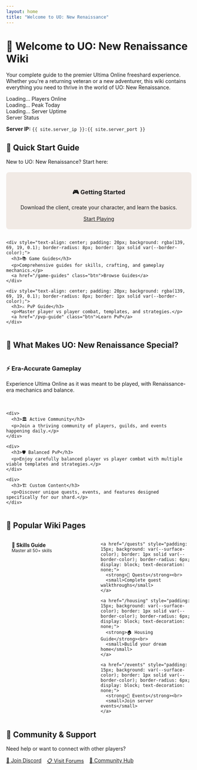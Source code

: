 ```yaml
---
layout: home
title: "Welcome to UO: New Renaissance"
---
```


<div class="content-card">
  <h1>🏰 Welcome to UO: New Renaissance Wiki</h1>
  
  <p>Your complete guide to the premier Ultima Online freeshard experience. Whether you're a returning veteran or a new adventurer, this wiki contains everything you need to thrive in the world of UO: New Renaissance.</p>
  
  <div class="stats-grid">
    <div class="stat-card">
      <span class="stat-number" id="current-players">Loading...</span>
      <span class="stat-label">Players Online</span>
    </div>
    <div class="stat-card">
      <span class="stat-number" id="peak-players">Loading...</span>
      <span class="stat-label">Peak Today</span>
    </div>
    <div class="stat-card">
      <span class="stat-number" id="server-uptime">Loading...</span>
      <span class="stat-label">Server Uptime</span>
    </div>
    <div class="stat-card">
      <span class="server-status online">
        <span class="status-dot"></span>
        Server Status
      </span>
    </div>
  </div>
  
  <p><strong>Server IP:</strong> <code>{{ site.server_ip }}:{{ site.server_port }}</code></p>
</div>

<div class="content-card">
  <h2>🚀 Quick Start Guide</h2>
  
  <p>New to UO: New Renaissance? Start here:</p>
  
  <div style="display: grid; grid-template-columns: repeat(auto-fit, minmax(250px, 1fr)); gap: 15px; margin: 20px 0;">
    <div style="text-align: center; padding: 20px; background: rgba(139, 69, 19, 0.1); border-radius: 8px; border: 1px solid var(--border-color);">
      <h3>🎮 Getting Started</h3>
      <p>Download the client, create your character, and learn the basics.</p>
      <a href="/getting-started" class="btn">Start Playing</a>
    </div>
    
    <div style="text-align: center; padding: 20px; background: rgba(139, 69, 19, 0.1); border-radius: 8px; border: 1px solid var(--border-color);">
      <h3>📚 Game Guides</h3>
      <p>Comprehensive guides for skills, crafting, and gameplay mechanics.</p>
      <a href="/game-guides" class="btn">Browse Guides</a>
    </div>
    
    <div style="text-align: center; padding: 20px; background: rgba(139, 69, 19, 0.1); border-radius: 8px; border: 1px solid var(--border-color);">
      <h3>⚔️ PvP Guide</h3>
      <p>Master player vs player combat, templates, and strategies.</p>
      <a href="/pvp-guide" class="btn">Learn PvP</a>
    </div>
  </div>
</div>

<div class="content-card">
  <h2>🌟 What Makes UO: New Renaissance Special?</h2>
  
  <div style="display: grid; grid-template-columns: repeat(auto-fit, minmax(300px, 1fr)); gap: 20px;">
    <div>
      <h3>⚡ Era-Accurate Gameplay</h3>
      <p>Experience Ultima Online as it was meant to be played, with Renaissance-era mechanics and balance.</p>
    </div>
    
    <div>
      <h3>🏛️ Active Community</h3>
      <p>Join a thriving community of players, guilds, and events happening daily.</p>
    </div>
    
    <div>
      <h3>🛡️ Balanced PvP</h3>
      <p>Enjoy carefully balanced player vs player combat with multiple viable templates and strategies.</p>
    </div>
    
    <div>
      <h3>🏗️ Custom Content</h3>
      <p>Discover unique quests, events, and features designed specifically for our shard.</p>
    </div>
  </div>
</div>

<div class="content-card">
  <h2>📖 Popular Wiki Pages</h2>
  
  <div style="display: grid; grid-template-columns: repeat(auto-fit, minmax(200px, 1fr)); gap: 10px;">
    <a href="/skills" style="padding: 15px; background: var(--surface-color); border: 1px solid var(--border-color); border-radius: 6px; display: block; text-decoration: none;">
      <strong>🎯 Skills Guide</strong><br>
      <small>Master all 50+ skills</small>
    </a>
    
    <a href="/quests" style="padding: 15px; background: var(--surface-color); border: 1px solid var(--border-color); border-radius: 6px; display: block; text-decoration: none;">
      <strong>📜 Quests</strong><br>
      <small>Complete quest walkthroughs</small>
    </a>
    
    <a href="/housing" style="padding: 15px; background: var(--surface-color); border: 1px solid var(--border-color); border-radius: 6px; display: block; text-decoration: none;">
      <strong>🏠 Housing Guide</strong><br>
      <small>Build your dream home</small>
    </a>
    
    <a href="/events" style="padding: 15px; background: var(--surface-color); border: 1px solid var(--border-color); border-radius: 6px; display: block; text-decoration: none;">
      <strong>🎉 Events</strong><br>
      <small>Join server events</small>
    </a>
  </div>
</div>

<div class="content-card">
  <h2>💬 Community & Support</h2>
  
  <p>Need help or want to connect with other players?</p>
  
  <div style="display: flex; gap: 15px; flex-wrap: wrap; margin-top: 15px;">
    <a href="{{ site.discord_invite }}" class="btn">
      💬 Join Discord
    </a>
    <a href="{{ site.forum_url }}" class="btn btn-secondary">
      📋 Visit Forums
    </a>
    <a href="/community" class="btn btn-secondary">
      👥 Community Hub
    </a>
  </div>
</div>

<script>
// Live server stats
function updateStats() {
    fetch('/status.json')
        .then(response => response.json())
        .then(data => {
            document.getElementById('current-players').textContent = data.online_players;
            document.getElementById('peak-players').textContent = data.peak_players;
            document.getElementById('server-uptime').textContent = data.server_uptime;
            
            // Update server status indicator
            const statusElement = document.querySelector('.server-status');
            if (data.online_players > 0 || !data.error) {
                statusElement.className = 'server-status online';
                statusElement.innerHTML = '<span class="status-dot"></span>Server Online';
            } else {
                statusElement.className = 'server-status offline';
                statusElement.innerHTML = '<span class="status-dot"></span>Server Offline';
            }
        })
        .catch(error => {
            document.getElementById('current-players').textContent = '0';
            document.getElementById('peak-players').textContent = '0';
            document.getElementById('server-uptime').textContent = 'Unknown';
            
            const statusElement = document.querySelector('.server-status');
            statusElement.className = 'server-status offline';
            statusElement.innerHTML = '<span class="status-dot"></span>Server Offline';
            
            console.log('Stats fetch error:', error);
        });
}

// Update stats immediately and then every 30 seconds
updateStats();
setInterval(updateStats, 30000);
</script>